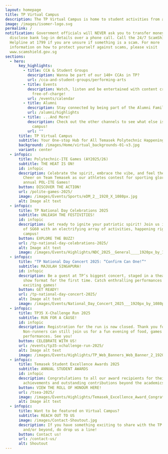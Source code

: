 ```yaml
---
layout: homepage
title: TP Virtual Campus
description: The TP Virtual Campus is home to student activities from all across TP!
image: /images/isomer-logo.svg
permalink: /
notification: Government officials will NEVER ask you to transfer money or
  disclose bank log-in details over a phone call. Call the 24/7 ScamShield
  Helpline at 1799 if you are unsure if something is a scam. For more
  information on how to protect yourself against scams, please visit
  www.scamshield.gov.sg
sections:
  - hero:
      key_highlights:
        - title: CCA & Student Groups
          description: Wanna be part of our 140+ CCAs in TP?
          url: /cca-and-student-groups/performing-arts
        - title: Events
          description: Watch, listen and be entertained with content created by TP,
            free-of-charge!
          url: /events/calendar
        - title: Alumni
          description: Stay connected by being part of the Alumni Family!
          url: /alumni/highlights
        - title: ...And More!
          description: Check out the other channels to see what else is happening around
            campus!
          url: ""
      title: TP Virtual Campus
      subtitle: Your One-stop Hub for All Temasek Polytechnic Happenings!
      background: /images/Home/virtual_backgrounds-01-v3.jpg
      variant: center
  - infopic:
      title: Polytechnic-ITE Games (AY2025/26)
      subtitle: THE HEAT IS ON!
      id: infopic
      description: Celebrate the spirit, embrace the vibe, and feel the excitement.
        Cheer on Team Temasek as our athletes contest for sporting glory at the
        annual POL-ITE Games!
      button: DISCOVER THE ACTION!
      url: /polite-games-2025/
      image: /images/Events/Sports/eDM_2__1920_X_1080px.jpg
      alt: Image alt text
  - infopic:
      title: TP National Day Celebrations 2025
      subtitle: UNLEASH THE FESTIVITIES!
      id: infopic
      description: Get ready to ignite your patriotic spirit! Join us in celebration
        of SG60 with an electrifying array of activities, happening right on
        campus!
      button: EXPLORE THE BUZZ!
      url: /tp-national-day-celebrations-2025/
      alt: Image alt text
      image: /images/Events/Highlights/NDC_2025__General____1920px_by_1080px_V3.jpg
  - infopic:
      title: "TP National Day Concert 2025: “Confirm Can One!”"
      subtitle: MAJULAH SINGAPURA!
      id: infopic
      description: Be a guest at TP’s biggest concert, staged in a theatrical game
        show format for the first time. Catch enthralling performances and play
        exciting games!
      button: GET READY!
      url: /tp-national-day-concert-2025/
      alt: Image alt text
      image: /images/Events/National_Day_Concert_2025___1920px_by_1080px.png
  - infopic:
      title: TP35 X-Challenge Run 2025
      subtitle: RUN FOR A CAUSE!
      id: infopic
      description: Registration for the run is now closed. Thank you for your support!
        Non-runners can still join us for a fun evening of food, games and
        performances. See you!
      button: CELEBRATE WITH US!
      url: /events/tp35-xchallenge-run-2025/
      alt: Image alt text
      image: /images/Events/Highlights/TP_Web_Banners_Web_Banner_2_1920px_X_1080px__Updated_1_Jul_2_.jpg
  - infopic:
      title: Temasek Student Excellence Awards 2025
      subtitle: ANNUAL STUDENT AWARDS
      id: infopic
      description: Congratulations to all our award recipients for their inspiring
        achievements and outstanding contributions beyond the academics!
      button: VIEW THE ROLL OF HONOUR HERE!
      url: /tsea-2025/
      image: /images/Events/Highlights/Temasek_Excellence_Award_Congrats_1920_X_1080.jpg
      alt: Image alt text
  - infopic:
      title: Want to be featured on Virtual Campus?
      subtitle: REACH OUT TO US
      image: /images/Contact-Shoutout.jpg
      description: If you have something exciting to share with the TP community
        and/or beyond, do drop us a line!
      button: Contact us!
      url: /contact-us/
      alt: Shoutout
---
```


